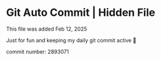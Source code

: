 # Git Auto Commit | Hidden File

This file was added Feb 12, 2025

Just for fun and keeping my daily git commit active 🤪

commit number: 2893071

